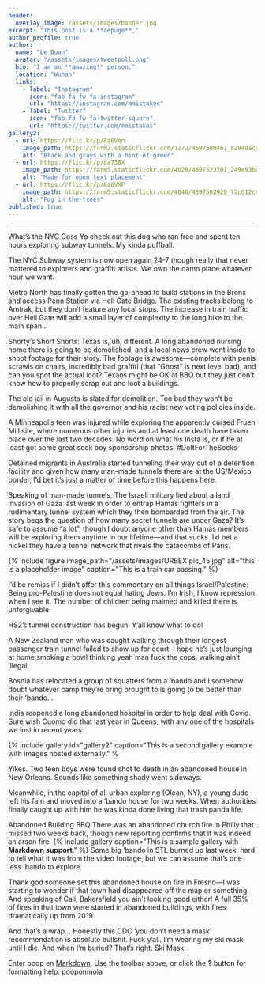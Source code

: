 ```yaml
---
header:
  overlay_image: /assets/images/banner.jpg
excerpt: "This post is a **repuge**,"
author_profile: true
author:
  name: "Le Duan"
  avatar: "/assets/images/tweetpoll.png"
  bio: "I am an **amazing** person." 
  location: "Wuhan"
  links:
    - label: "Instagram"
      icon: "fab fa-fw fa-instagram"
      url: "https://instagram.com/mmistakes"
    - label: "Twitter"
      icon: "fab fa-fw fa-twitter-square"
      url: "https://twitter.com/mmistakes"
gallery2:
  - url: https://flic.kr/p/8a6Ven
    image_path: https://farm2.staticflickr.com/1272/4697500467_8294dac099_q.jpg
    alt: "Black and grays with a hint of green"
  - url: https://flic.kr/p/8a738X
    image_path: https://farm5.staticflickr.com/4029/4697523701_249e93ba23_q.jpg
    alt: "Made for open text placement"
  - url: https://flic.kr/p/8a6VXP
    image_path: https://farm5.staticflickr.com/4046/4697502929_72c612c636_q.jpg
    alt: "Fog in the trees"
published: true
---
```





---
What’s the NYC Goss
Yo check out this dog who ran free and spent ten hours exploring subway tunnels. My kinda puffball.

The NYC Subway system is now open again 24-7 though really that never mattered to explorers and graffiti artists. We own the damn place whatever hour we want.

Metro North has finally gotten the go-ahead to build stations in the Bronx and access Penn Station via Hell Gate Bridge. The existing tracks belong to Amtrak, but they don’t feature any local stops. The increase in train traffic over Hell Gate will add a small layer of complexity to the long hike to the main span…

Shorty’s Short Shorts:
Texas is, uh, different. A long abandoned nursing home there is going to be demolished, and a local news crew went inside to shoot footage for their story. The footage is awesome—complete with penis scrawls on chairs, incredibly bad graffiti (that “Ghost” is next level bad), and can you spot the actual loot? Texans might be OK at BBQ but they just don’t know how to properly scrap out and loot a buildings.

The old jail in Augusta is slated for demolition. Too bad they won’t be demolishing it with all the governor and his racist new voting policies inside.

A Minneapolis teen was injured while exploring the apparently cursed Fruen Mill site, where numerous other injuries and at least one death have taken place over the last two decades. No word on what his Insta is, or if he at least got some great sock boy sponsorship photos. #DoItForTheSocks

Detained migrants in Australia started tunneling their way out of a detention facility and given how many man-made tunnels there are at the US/Mexico border, I’d bet it’s just a matter of time before this happens here.

Speaking of man-made tunnels, The Israeli military lied about a land invasion of Gaza last week in order to entrap Hamas fighters in a rudimentary tunnel system which they then bombarded from the air. The story begs the question of how many secret tunnels are under Gaza? It’s safe to assume “a lot”, though I doubt anyone other than Hamas members will be exploring them anytime in our lifetime—and that sucks. I’d bet a nickel they have a tunnel network that rivals the catacombs of Paris.


{% include figure image_path="/assets/images/URBEX pic_45.jpg" alt="this is a placeholder image" caption="This is a train car passing." %}

I’d be remiss if I didn’t offer this commentary on all things Israel/Palestine: Being pro-Palestine does not equal hating Jews. I’m Irish, I know repression when I see it. The number of children being maimed and killed there is unforgivable.

HS2’s tunnel construction has begun. Y’all know what to do!

A New Zealand man who was caught walking through their longest passenger train tunnel failed to show up for court. I hope he’s just lounging at home smoking a bowl thinking yeah man fuck the cops, walking ain’t illegal.
 

Bosnia has relocated a group of squatters from a ‘bando and I somehow doubt whatever camp they’re bring brought to is going to be better than their ‘bando…

India reopened a long abandoned hospital in order to help deal with Covid. Sure wish Cuomo did that last year in Queens, with any one of the hospitals we lost in recent years.

{% include gallery id="gallery2" caption="This is a second gallery example with images hosted externally." %

Yikes. Two teen boys were found shot to death in an abandoned house in New Orleans. Sounds like something shady went sideways.

Meanwhile, in the capital of all urban exploring (Olean, NY), a young dude left his fam and moved into a ‘bando house for two weeks. When authorities finally caught up with him he was kinda done living that trash panda life.

Abandoned Building BBQ
There was an abandoned church fire in Philly that missed two weeks back, though new reporting confirms that it was indeed an arson fire.
{% include gallery caption="This is a sample gallery with **Markdown support**." %}
Some big ‘bando in STL burned up last week, hard to tell what it was from the video footage, but we can assume that’s one less ‘bando to explore.

Thank god someone set this abandoned house on fire in Fresno—I was starting to wonder if that town had disappeared off the map or something. And speaking of Cali, Bakersfield you ain’t looking good either! A full 35% of fires in that town were started in abandoned buildings, with fires dramatically up from 2019.

And that’s a wrap…
Honestly this CDC ‘you don’t need a mask’ recommendation is absolute bullshit. Fuck y’all. I’m wearing my ski mask until I die. And when I’m buried? That’s right. Ski Mask. 

Enter ooop en [Markdown](http://daringfireball.net/projects/markdown/). Use the toolbar above, or click the **?** button for formatting help.
pooponmoia

